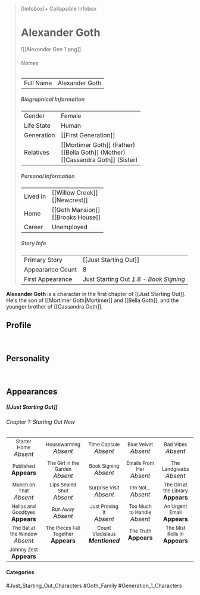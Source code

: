 > [!infobox]+ Collapsible Infobox
> # Alexander Goth
> ![[Alexander Gen 1.png]] 
> ###### Names 
> |  |  | 
> | ---- | ---- | 
> | Full Name | Alexander Goth | 
>
> ##### Biographical Information
> |  |  | 
> | ---- | ---- | 
> | Gender | Female | 
> | Life State | Human |
> | Generation | [[First Generation]] |
> | Relatives | [[Mortimer Goth]] (Father)<br>[[Bella Goth]] (Mother)<br>[[Cassandra Goth]] (Sister)
> 
> ##### Personal Information
> |  |  | 
> | ---- | ---- | 
> | Lived In |[[Willow Creek]]<br>[[Newcrest]]| 
> | Home |[[Goth Mansion]]<br>[[Brooks House]]| 
> | Career | Unemployed | 
> 
> ##### Story Info
> |  |  | 
> | ---- | ---- | 
> | Primary Story | [[Just Starting Out]] | 
> | Appearance Count | 8 | 
> | First Appearance | Just Starting Out *1.8 - Book Signing*

**Alexander Goth** is a character in the first chapter of [[Just Starting Out]]. He's the son of [[Mortimer Goth|Mortimer]] and [[Bella Goth]], and the younger brother of [[Cassandra Goth]].

## Profile

<br style="clear:both; margin: 0; padding: 0" />

## Personality

<br style="clear:both; margin: 0; padding: 0" />

## Appearances
##### [[Just Starting Out]]
###### Chapter 1: Starting Out New
|                                                                      |                                                                           |                                                                       |                                                                  |                                                                          |
| -------------------------------------------------------------------- | ------------------------------------------------------------------------- | --------------------------------------------------------------------- | ---------------------------------------------------------------- | ------------------------------------------------------------------------ |
| <center><font size=2>Starter Home<br><font size=3>*Absent*           | <center><font size=2>Housewarming<br><font size=3>*Absent*                | <center><font size=2>Time Capsule<br><font size=3>*Absent*            | <center><font size=2>Blue Velvet<br><font size=3>*Absent*        | <center><font size=2>Bad Vibes<br><font size=3>*Absent*                  |
| <center><font size=2>Published<br><font size=3>**Appears**           | <center><font size=2>The Girl in the Garden<br><font size=3>*Absent*      | <center><font size=2>Book Signing<br><font size=3>*Absent*            | <center><font size=2>Emails From Her<br><font size=3>*Absent*    | <center><font size=2>The Landgraabs<br><font size=3>*Absent*             |
| <center><font size=2>Munch on That<br><font size=3>*Absent*          | <center><font size=2>Lips Sealed Shut<br><font size=3>*Absent*            | <center><font size=2>Surprise Visit<br><font size=3>*Absent*          | <center><font size=2>I'm Not...<br><font size=3>*Absent*         | <center><font size=2>The Girl at the Library<br><font size=3>**Appears** |
| <center><font size=2>Hellos and Goodbyes<br><font size=3>**Appears** | <center><font size=2>Run Away<br><font size=3>*Absent*                    | <center><font size=2>Just Proving It<br><font size=3>*Absent*         | <center><font size=2>Too Much to Handle<br><font size=3>*Absent* | <center><font size=2>An Urgent Email<br><font size=3>**Appears**         |
| <center><font size=2>The Bat at the Window<br><font size=3>*Absent*  | <center><font size=2>The Pieces Fall Together<br><font size=3>**Appears** | <center><font size=2>Count Vladislaus<br><font size=3>***Mentioned*** | <center><font size=2>The Truth<br><font size=3>**Appears**       | <center><font size=2>The Mist Rolls In<br><font size=3>**Appears**       |
| <center><font size=2>Johnny Zest<br><font size=3>**Appears**         |                                                                           |                                                                       |                                                                  |                                                                          |

#### Categories
#Just_Starting_Out_Characters #Goth_Family #Generation_1_Characters